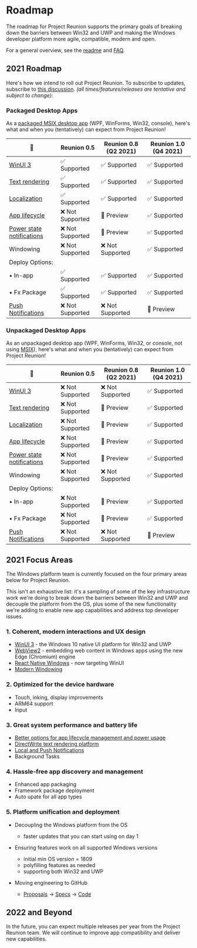 # Roadmap

The roadmap for Project Reunion supports the primary goals of breaking down the barriers between Win32 and UWP and making the Windows developer platform more agile, compatible, modern and open.

For a general overview, see the [readme](https://github.com/microsoft/ProjectReunion/tree/master/docs) and [FAQ](https://github.com/microsoft/ProjectReunion/blob/master/docs/faq.md).

## 2021 Roadmap

Here's how we intend to roll out Project Reunion. To subscribe to updates, subscribe to [this discussion](https://github.com/microsoft/ProjectReunion/discussions/507). *(all times/features/releases are tentative and subject to change)*: 

### Packaged Desktop Apps
As a [packaged MSIX desktop app](https://docs.microsoft.com/windows/msix/overview) (WPF, WinForms, Win32, console), here's what and when you (tentatively) can expect from Project Reunion!

🌟 |      Reunion 0.5      |         Reunion 0.8 (Q2 2021)    |       Reunion 1.0 (Q4 2021)     | 
-- | ------------------------------- | --------------------------------- | ------------------------------- |
[WinUI 3](https://github.com/microsoft/microsoft-ui-xaml/blob/master/docs/roadmap.md#winui-3) | ✅ Supported  | ✅ Supported | ✅ Supported | 
[Text rendering](https://docs.microsoft.com/en-us/windows/apps/project-reunion/dwritecore) | ✅ Supported | ✅ Supported | ✅ Supported | 
[Localization](https://docs.microsoft.com/windows/apps/project-reunion/mrtcore/mrtcore-overview) | ✅ Supported | ✅ Supported | ✅ Supported | 
[App lifecycle](https://github.com/microsoft/ProjectReunion/issues/111) | ❌ Not Supported | 🔄 Preview | ✅ Supported | 
[Power state notifications](https://github.com/microsoft/ProjectReunion/issues/111) | ❌ Not Supported | 🔄 Preview | ✅ Supported | 
Windowing | ❌ Not Supported | ❌ Not Supported | ✅ Supported |
Deploy Options: |  
• In-app | ✅ Supported | ✅ Supported | ✅ Supported | 
• Fx Package | ✅ Supported | ✅ Supported | ✅ Supported | 
[Push Notifications](https://github.com/microsoft/ProjectReunion/blob/main/specs/PushNotifications/PushNotifications-spec.md) | ❌ Not Supported | ❌ Not Supported | 🔄 Preview |

### Unpackaged Desktop Apps

As an unpackaged desktop app (WPF, WinForms, Win32, or console, not using [MSIX](https://docs.microsoft.com/windows/msix/overview)), here's what and when you (tentatively) can expect from Project Reunion!

 🌟 |       Reunion 0.5      |         Reunion 0.8 (Q2 2021)   |       Reunion 1.0 (Q4 2021)    | 
-- | ---------------------------------- | ------------------------------ | ------------------------------- |
[WinUI 3](https://github.com/microsoft/microsoft-ui-xaml/blob/master/docs/roadmap.md#winui-3) | ❌ Not Supported | ❌ Not Supported | ✅ Supported | 
[Text rendering](https://docs.microsoft.com/en-us/windows/apps/project-reunion/dwritecore) | ❌ Not Supported | 🔄 Preview | ✅ Supported | 
[Localization](https://docs.microsoft.com/windows/apps/project-reunion/mrtcore/mrtcore-overview) | ❌ Not Supported| 🔄 Preview | ✅ Supported | 
[App lifecycle](https://github.com/microsoft/ProjectReunion/issues/111) | ❌ Not Supported | 🔄 Preview | ✅ Supported | 
[Power state notifications](https://github.com/microsoft/ProjectReunion/issues/111) | ❌ Not Supported | 🔄 Preview | ✅ Supported | 
Windowing | ❌ Not Supported | ❌ Not Supported | ✅ Supported | 
Deploy Options:  |  
• In-app | ❌ Not Supported | 🔄 Preview | ✅ Supported | 
• Fx Package | ❌ Not Supported | 🔄 Preview | ✅ Supported |
[Push Notifications](https://github.com/microsoft/ProjectReunion/blob/main/specs/PushNotifications/PushNotifications-spec.md) | ❌ Not Supported | ❌ Not Supported | 🔄 Preview |

## 2021 Focus Areas

The Windows platform team is currently focused on the four primary areas below for Project Reunion.

This isn't an exhaustive list: it's a sampling of some of the key infrastructure work we're doing to break down the barriers between Win32 and UWP and decouple the platform from the OS, plus some of the new functionality we're adding to enable new app capabilities and address top developer issues.

### 1. Coherent, modern interactions and UX design

* [WinUI 3](https://github.com/microsoft/microsoft-ui-xaml/blob/master/docs/roadmap.md) - the Windows 10 native UI platform for Win32 and UWP
* [WebView2](https://docs.microsoft.com/microsoft-edge/webview2/) - embedding web content in Windows apps using the new Edge (Chromium) engine
* [React Native Windows](https://github.com/microsoft/react-native-windows/projects/30) - now targeting WinUI
* [Modern Windowing](https://github.com/microsoft/ProjectReunion/discussions/370)

### 2. Optimized for the device hardware

* Touch, inking, display improvements
* ARM64 support
* Input 

### 3. Great system performance and battery life

* [Better options for app lifecycle management and power usage](https://github.com/microsoft/ProjectReunion/issues/111)
* [DirectWrite text rendering platform](https://github.com/microsoft/ProjectReunion/issues/112)
* [Local and Push Notifications](https://github.com/microsoft/ProjectReunion/discussions/371)
* Background Tasks

### 4. Hassle-free app discovery and management

* Enhanced app packaging
* Framework package deployment
* Auto upate for all app types

### 5. Platform unification and deployment

* Decoupling the Windows platform from the OS
  * faster updates that you can start using on day 1
* Ensuring features work on all supported Windows versions
  * initial min OS version = 1809
  * polyfilling features as needed
  * supporting both Win32 and UWP
  
* Moving engineering to GitHub
  * [Proposals](https://github.com/microsoft/ProjectReunion/issues?q=is%3Aissue+is%3Aopen+label%3A%22feature+proposal%22) -> [Specs](https://github.com/microsoft/ProjectReunion/tree/master/specs) -> [Code](https://github.com/microsoft/ProjectReunion/tree/master/dev)
  
## 2022 and Beyond
  
In the future, you can expect multiple releases per year from the Project Reunion team. We will continue to improve app compatibility and deliver new capabilities.
